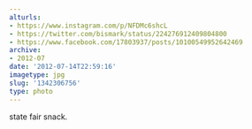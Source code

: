 ```yaml
---
alturls:
- https://www.instagram.com/p/NFDMc6shcL
- https://twitter.com/bismark/status/224276912409804800
- https://www.facebook.com/17803937/posts/10100549952642469
archive:
- 2012-07
date: '2012-07-14T22:59:16'
imagetype: jpg
slug: '1342306756'
type: photo
---
```


state fair snack.

